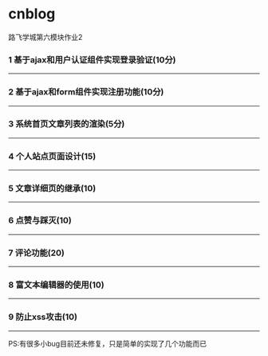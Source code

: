 # cnblog
路飞学城第六模块作业2
<h3>1 基于ajax和用户认证组件实现登录验证(10分)</h3>
<hr>
<h3>2 基于ajax和form组件实现注册功能(10分)</h3>
<hr>
<h3>3 系统首页文章列表的渲染(5分)</h3>
<hr>
<h3>4 个人站点页面设计(15)</h3>
<hr>
<h3>5 文章详细页的继承(10)</h3>
<hr>
<h3>6 点赞与踩灭(10)</h3>
<hr>
<h3>7 评论功能(20)</h3>
<hr>
<h3>8 富文本编辑器的使用(10)</h3>
<hr>
<h3>9 防止xss攻击(10)</h3>
<hr>

PS:有很多小bug目前还未修复，只是简单的实现了几个功能而已
